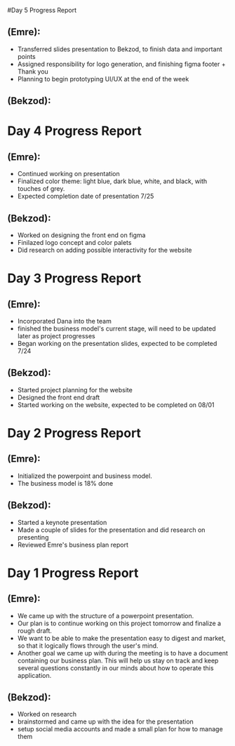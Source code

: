 #Day 5 Progress Report
## (Emre):
- Transferred slides presentation to Bekzod, to finish data and important points
- Assigned responsibility for logo generation, and finishing figma footer + Thank you
- Planning to begin prototyping UI/UX at the end of the week

## (Bekzod):


# Day 4 Progress Report
## (Emre):
- Continued working on presentation
- Finalized color theme: light blue, dark blue, white, and black, with touches of grey.
- Expected completion date of presentation 7/25

## (Bekzod):
- Worked on designing the front end on figma
- Finilazed logo concept and color palets
- Did research on adding possible interactivity for the website

# Day 3 Progress Report
## (Emre):
- Incorporated Dana into the team
- finished the business model's current stage, will need to be updated later as project progresses
- Began working on the presentation slides, expected to be completed 7/24

## (Bekzod):
- Started project planning for the website
- Designed the front end draft
- Started working on the website, expected to be completed on 08/01

# Day 2 Progress Report 
## (Emre):
- Initialized the powerpoint and business model.
- The business model is 18% done

## (Bekzod):
- Started a keynote presentation
- Made a couple of slides for the presentation and did research on presenting
- Reviewed Emre's business plan report

# Day 1 Progress Report 
## (Emre):
- We came up with the structure of a powerpoint presentation.
- Our plan is to continue working on this project tomorrow and finalize a rough draft.
- We want to be able to make the presentation easy to digest and market, so that it logically flows through the user's mind.
- Another goal we came up with during the meeting is to have a document containing our business plan. This will help us stay on track and keep several
  questions constantly in our minds about how to operate this application.
  
## (Bekzod):
- Worked on research
- brainstormed and came up with the idea for the presentation
- setup social media accounts and made a small plan for how to manage them
